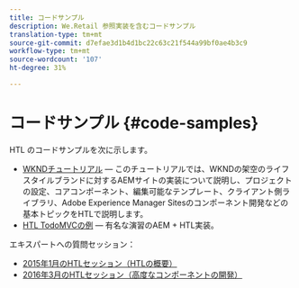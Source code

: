 ```yaml
---
title: コードサンプル
description: We.Retail 参照実装を含むコードサンプル
translation-type: tm+mt
source-git-commit: d7efae3d1b4d1bc22c63c21f544a99bf0ae4b3c9
workflow-type: tm+mt
source-wordcount: '107'
ht-degree: 31%

---
```



# コードサンプル {#code-samples}

HTL のコードサンプルを次に示します。

* [WKNDチュートリアル](https://docs.adobe.com/content/help/ja-JP/experience-manager-learn/getting-started-wknd-tutorial-develop/overview.html)  — このチュートリアルでは、WKNDの架空のライフスタイルブランドに対するAEMサイトの実装について説明し、プロジェクトの設定、コアコンポーネント、編集可能なテンプレート、クライアント側ライブラリ、Adobe Experience Manager Sitesのコンポーネント開発などの基本トピックをHTLで説明します。
* [HTL TodoMVCの例](https://github.com/Adobe-Marketing-Cloud/aem-sightly-sample-todomvc)  — 有名な演習のAEM + HTL実装。

エキスパートへの質問セッション：

* [2015年1月のHTLセッション（HTLの概要）](http://scottsdigitalcommunity.blogspot.ca/2015/01/upcoming-sessions-of-ask-aem-community.html)
* [2016年3月のHTLセッション（高度なコンポーネントの開発）](http://scottsdigitalcommunity.blogspot.ca/2016/03/ask-aem-community-experts-deep-dive.html)
